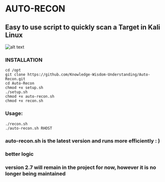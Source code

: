 # AUTO-RECON
## Easy to use script to quickly scan a Target in Kali Linux

![alt text](https://github.com/Knowledge-Wisdom-Understanding/Auto-Recon/blob/master/Auto-Recon2-7.PNG)


### INSTALLATION
```
cd /opt
git clone https://github.com/Knowledge-Wisdom-Understanding/Auto-Recon.git
cd Auto-Recon
chmod +x setup.sh
./setup.sh
chmod +x auto-recon.sh
chmod +x recon.sh
```

### Usage:
```
./recon.sh
./auto-recon.sh RHOST
```
### auto-recon.sh is the latest version and runs more efficiently : )
### better logic
### version 2.7 will remain in the project for now, however it is no longer being maintained



